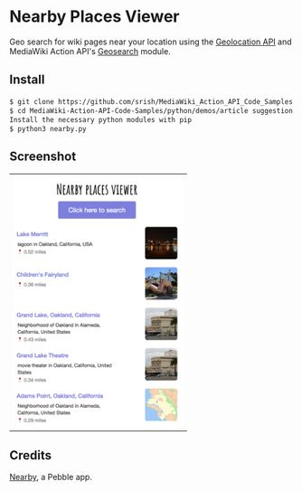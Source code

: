 # Nearby Places Viewer

Geo search for wiki pages near your location using the [Geolocation API](https://developer.mozilla.org/en-US/docs/Web/API/Geolocation_API) and MediaWiki Action API's [Geosearch](https://www.mediawiki.org/wiki/API:Geosearch) module. 

Install
-------
```
$ git clone https://github.com/srish/MediaWiki_Action_API_Code_Samples
$ cd MediaWiki-Action-API-Code-Samples/python/demos/article suggestion
Install the necessary python modules with pip
$ python3 nearby.py
```

Screenshot
----------
<table><tr><td>
<img src="screenshot.png" width="300" style="border 5px solid black">
</td></tr></table>

Credits
-------
[Nearby](https://github.com/prtksxna/pebble-nearby), a Pebble app.
